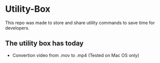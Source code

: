 # Utility-Box

This repo was made to store and share utility commands to save time for developers.

## The utility box has today

- Convertion video from .mov to .mp4 (Tested on Mac OS only)
